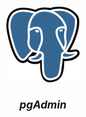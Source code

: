 <br />
<div align="center">
  <a href="#">
    <img src="./assets/postgresql.svg" height="200" alt="Postgres Logo">
  </a>

<h1 align = "center">
<b><i>pgAdmin</i></b>
</h1>

  <p align="center">
  </p>
</div>
<br />
